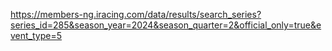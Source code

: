 https://members-ng.iracing.com/data/results/search_series?series_id=285&season_year=2024&season_quarter=2&official_only=true&event_type=5